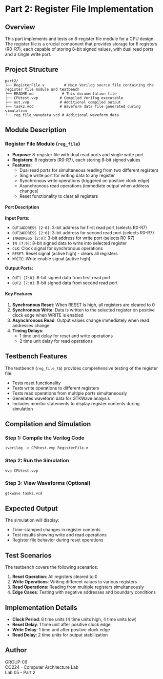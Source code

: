 # Part 2: Register File Implementation

## Overview
This part implements and tests an 8-register file module for a CPU design. The register file is a crucial component that provides storage for 8 registers (R0-R7), each capable of storing 8-bit signed values, with dual read ports and a single write port.

## Project Structure
```
part2/
├── RegisterFile.v         # Main Verilog source file containing the register file module and testbench
├── README.md             # This documentation file
├── CPUtest.vvp          # Compiled Verilog executable
├── out.vvp              # Additional compiled output
├── task2.vcd            # Waveform data file generated during simulation
└── reg_file_wavedata.vcd # Additional waveform data
```

## Module Description

### Register File Module (`reg_file`)
- **Purpose**: 8-register file with dual read ports and single write port
- **Registers**: 8 registers (R0-R7), each storing 8-bit signed values
- **Features**:
  - Dual read ports for simultaneous reading from two different registers
  - Single write port for writing data to any register
  - Synchronous write operations (triggered on positive clock edge)
  - Asynchronous read operations (immediate output when address changes)
  - Reset functionality to clear all registers

#### Port Description
**Input Ports:**
- `OUT1ADDRESS [2:0]`: 3-bit address for first read port (selects R0-R7)
- `OUT2ADDRESS [2:0]`: 3-bit address for second read port (selects R0-R7)
- `INADDRESS [2:0]`: 3-bit address for write port (selects R0-R7)
- `IN [7:0]`: 8-bit signed data to write into selected register
- `CLK`: Clock signal for synchronous operations
- `RESET`: Reset signal (active high) - clears all registers
- `WRITE`: Write enable signal (active high)

**Output Ports:**
- `OUT1 [7:0]`: 8-bit signed data from first read port
- `OUT2 [7:0]`: 8-bit signed data from second read port

#### Key Features
1. **Synchronous Reset**: When RESET is high, all registers are cleared to 0
2. **Synchronous Write**: Data is written to the selected register on positive clock edge when WRITE is enabled
3. **Asynchronous Read**: Output values change immediately when read addresses change
4. **Timing Delays**: 
   - 1 time unit delay for reset and write operations
   - 2 time unit delay for read operations

## Testbench Features
The testbench (`reg_file_tb`) provides comprehensive testing of the register file:
- Tests reset functionality
- Tests write operations to different registers
- Tests read operations from multiple ports simultaneously
- Generates waveform data for GTKWave analysis
- Includes monitor statements to display register contents during simulation

## Compilation and Simulation

### Step 1: Compile the Verilog Code
```bash
iverilog -o CPUtest.vvp RegisterFile.v
```

### Step 2: Run the Simulation
```bash
vvp CPUtest.vvp
```

### Step 3: View Waveforms (Optional)
```bash
gtkwave task2.vcd
```

## Expected Output
The simulation will display:
- Time-stamped changes in register contents
- Test results showing write and read operations
- Register file behavior during reset operations

## Test Scenarios
The testbench covers the following scenarios:
1. **Reset Operation**: All registers cleared to 0
2. **Write Operations**: Writing different values to various registers
3. **Read Operations**: Reading from multiple registers simultaneously
4. **Edge Cases**: Testing with negative addresses and boundary conditions

## Implementation Details
- **Clock Period**: 8 time units (4 time units high, 4 time units low)
- **Reset Delay**: 1 time unit after positive clock edge
- **Write Delay**: 1 time unit after positive clock edge
- **Read Delay**: 2 time units for output stabilization

## Author
GROUP-06  
CO224 - Computer Architecture Lab  
Lab 05 - Part 2